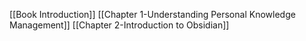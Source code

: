 [[Book Introduction]]
[[Chapter 1-Understanding Personal Knowledge Management]]
[[Chapter 2-Introduction to Obsidian]]

